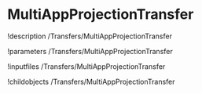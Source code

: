 <!-- MOOSE Documentation Stub: Remove this when content is added. -->

# MultiAppProjectionTransfer
!description /Transfers/MultiAppProjectionTransfer

!parameters /Transfers/MultiAppProjectionTransfer

!inputfiles /Transfers/MultiAppProjectionTransfer

!childobjects /Transfers/MultiAppProjectionTransfer
